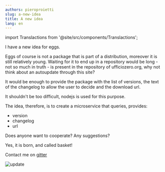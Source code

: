 ```yaml
---
authors: pieroproietti
slug: a-new-idea
title: A new idea
lang: en
---
```

import Translactions from '@site/src/components/Translactions';

<Translactions path="blog/a-new-idea"/>

I have a new idea for eggs.

Eggs of course is not a package that is part of a distribution, moreover it is still relatively young. Waiting for it to end up in a repository would be long - not so much in truth - is present in the repository of ufficiozero.org, why not think about an autoupdate through this site?

It would be enough to provide the package with the list of versions, the text of the changelog to allow the user to decide and the download url.

It shouldn't be too difficult, nodejs is used for this purpose.

The idea, therefore, is to create a microservice that queries, provides:

- version
- changelog
- url

Does anyone want to cooperate? Any suggestions? 

Yes, it is born, and called basket!

Contact me on [gitter](https://gitter.im/penguins-eggs-1/community)


![update](https://github.com/pieroproietti/penguins-eggs/raw/master/documents/terminal-lessons/eggs_update.gif)

